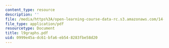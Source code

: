 ```yaml
---
content_type: resource
description: ''
file: /media/https%3A/open-learning-course-data-rc.s3.amazonaws.com/14-30-introduction-to-statistical-method-in-economics-spring-2006/0999e45adc61bfa6eb548283fbe58d20_l9graphs.pdf
file_type: application/pdf
resourcetype: Document
title: l9graphs.pdf
uid: 0999e45a-dc61-bfa6-eb54-8283fbe58d20
---
```

